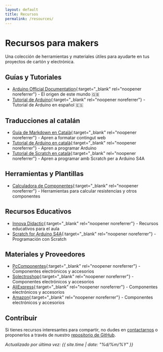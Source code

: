 ```yaml
---
layout: default
title: Recursos
permalink: /resources/
---
```


<h1>Recursos para makers</h1>

Una colección de herramientas y materiales útiles para ayudarte en tus proyectos de cartón y electrónica.

## Guías y Tutoriales

- [Arduino Official Documentation](https://www.arduino.cc/){:target="_blank" rel="noopener noreferrer"} - El origen de este mundo <span title="Contenido en inglès">🇬🇧</span>
- [Tutorial de Arduino](https://cartrotech.github.io/arduino-tutorial-es){:target="_blank" rel="noopener noreferrer"} - Tutorial de Arduino en español <span title="Contenido en español">🇪🇸</span>

## Traducciones al catalán

- [Guía de Markdown en Català](https://cartrotech.github.io/guia-markdown-ca){:target="_blank" rel="noopener noreferrer"} - Apren a formatar contingut web
- [Tutorial de Arduino en català](https://cartrotech.github.io/arduino-tutorial-ca){:target="_blank" rel="noopener noreferrer"} - Apren a programar Arduino
- [Tutorial de Scratch en català](https://cartrotech.github.io/arduino-scratch-ca){:target="_blank" rel="noopener noreferrer"} - Apren a programar amb Scratch per a Arduino S4A

## Herramientas y Plantillas

- [Calculadora de Componentes](https://www.digikey.com/es/resources/conversion-calculators/conversion-calculator-resistor-color-code){:target="_blank" rel="noopener noreferrer"} - Herramientas para calcular resistencias y otros componentes

## Recursos Educativos

- [Innova Didactic](https://content.innovadidactic.com/){:target="_blank" rel="noopener noreferrer"} - Recursos educativos para el aula
- [Scratch for Arduino S4A](https://s4a.cat/index_es.html){:target="_blank" rel="noopener noreferrer"} - Programación con Scratch

## Materiales y Proveedores

- [PcComponentes](https://www.pccomponentes.com/){:target="_blank" rel="noopener noreferrer"} - Componentes electrónicos y accesorios
- [Solectroshop](https://solectroshop.com/es/){:target="_blank" rel="noopener noreferrer"} - Componentes electrónicos y accesorios
- [AliExpress](https://www.aliexpress.com/){:target="_blank" rel="noopener noreferrer"} - Componentes electrónicos y accesorios
- [Amazon](https://www.amazon.es/){:target="_blank" rel="noopener noreferrer"} - Componentes electrónicos y accesorios

## Contribuir

Si tienes recursos interesantes para compartir, no dudes en [contactarnos](/contacte) o proponerlos a través de nuestro [repositorio de GitHub](https://github.com/cartrotech).

*Actualizado por última vez: {{ site.time | date: "%d/%m/%Y" }}*
